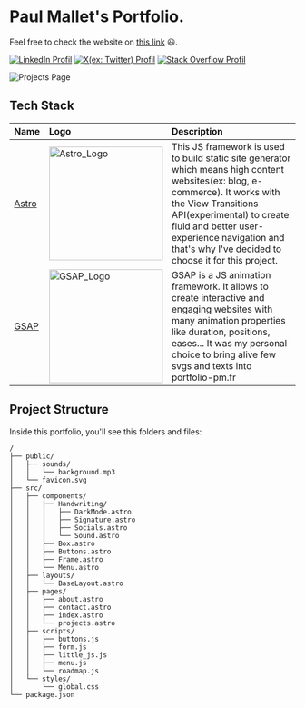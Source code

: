 # Paul Mallet's Portfolio.

Feel free to check the website on [this link](https://portfolio-pm.fr/) 😃.

[![LinkedIn Profil](https://img.shields.io/badge/LinkedIn-0077B5?style=for-the-badge&logo=linkedin&logoColor=white)](#)
[![X(ex: Twitter) Profil](https://img.shields.io/badge/X-000000?style=for-the-badge&logo=x&logoColor=white)](https://twitter.com/PaulMal33466829)
[![Stack Overflow Profil](https://img.shields.io/badge/Stack_Overflow-FE7A16?style=for-the-badge&logo=stack-overflow&logoColor=white)](https://stackoverflow.com/users/22239802/paul)

![Projects Page](https://drive.google.com/uc?export=view&id=108UE1P7mvXc0xBjs01Yw_sbW6fgQB9O9)

## Tech Stack

| Name | Logo     | Description                |
| :-------- | :------- | :------------------------- |
| [Astro](https://astro.build/) | <img src="https://camo.githubusercontent.com/89e69f2170a86e4642f55f25097acfd5d862a4d51ed048176c67f0d2defb93b5/68747470733a2f2f64726976652e676f6f676c652e636f6d2f75633f6578706f72743d766965772669643d314c554a786f4c76434c6d45796c4b457377434c4c464b68424555736e42795270" alt="Astro_Logo" data-canonical-src="https://drive.google.com/uc?export=view&amp;id=1LUJxoLvCLmEylKEswCLLFKhBEUsnByRp" style="width: 200px;"> | This JS framework is used to build static site generator which means high content websites(ex: blog, e-commerce). It works with the View Transitions API(experimental) to create fluid and better user-experience navigation and that's why I've decided to choose it for this project. |
| [GSAP](https://gsap.com/) | <img src="https://camo.githubusercontent.com/9de0107ead6151945608b5b65a31e360deaccf0179ad87c3473ec374d710ae3a/68747470733a2f2f64726976652e676f6f676c652e636f6d2f75633f6578706f72743d766965772669643d317842376a4a324b4c745442735158466777453261715f2d594d644a3578375661" alt="GSAP_Logo" data-canonical-src="https://drive.google.com/uc?export=view&amp;id=1xB7jJ2KLtTBsQXFgwE2aq_-YMdJ5x7Va" style="width: 200px;"> | GSAP is a JS animation framework. It allows to create interactive and engaging websites with many animation properties like duration, positions, eases... It was my personal choice to bring alive few svgs and texts into portfolio-pm.fr |

## Project Structure

Inside this portfolio, you'll see this folders and files:

```text
/
├── public/
│   ├── sounds/
│   │   └── background.mp3
│   └── favicon.svg
├── src/
│   ├── components/
│   │   ├── Handwriting/
│   │   │   ├── DarkMode.astro
│   │   │   ├── Signature.astro
│   │   │   ├── Socials.astro
│   │   │   └── Sound.astro
│   │   ├── Box.astro
│   │   ├── Buttons.astro
│   │   ├── Frame.astro
│   │   └── Menu.astro
│   ├── layouts/
│   │   └── BaseLayout.astro
│   ├── pages/
│   │   ├── about.astro
│   │   ├── contact.astro
│   │   ├── index.astro
│   │   └── projects.astro
│   ├── scripts/
│   │   ├── buttons.js
│   │   ├── form.js
│   │   ├── little_js.js
│   │   ├── menu.js
│   │   └── roadmap.js
│   └── styles/
│       └── global.css
└── package.json
```
